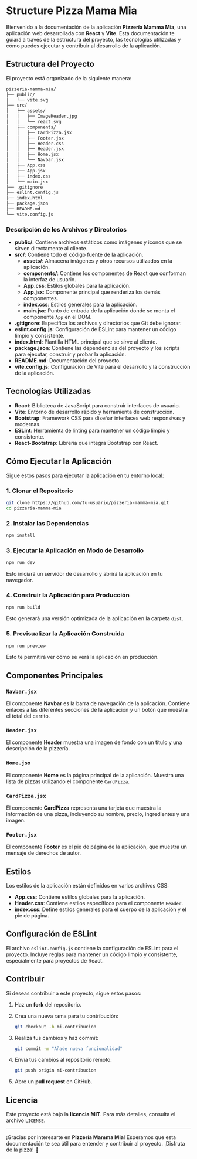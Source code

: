 # Structure Pizza Mama Mia

Bienvenido a la documentación de la aplicación **Pizzería Mamma Mia**, una aplicación web desarrollada con **React** y **Vite**. Esta documentación te guiará a través de la estructura del proyecto, las tecnologías utilizadas y cómo puedes ejecutar y contribuir al desarrollo de la aplicación.

## Estructura del Proyecto

El proyecto está organizado de la siguiente manera:

```bash
pizzeria-mamma-mia/
├── public/
│   └── vite.svg
├── src/
│   ├── assets/
│   │   ├── ImageHeader.jpg
│   │   └── react.svg
│   ├── components/
│   │   ├── CardPizza.jsx
│   │   ├── Footer.jsx
│   │   ├── Header.css
│   │   ├── Header.jsx
│   │   ├── Home.jsx
│   │   └── Navbar.jsx
│   ├── App.css
│   ├── App.jsx
│   ├── index.css
│   └── main.jsx
├── .gitignore
├── eslint.config.js
├── index.html
├── package.json
├── README.md
└── vite.config.js
```

### Descripción de los Archivos y Directorios

- **public/**: Contiene archivos estáticos como imágenes y iconos que se sirven directamente al cliente.
- **src/**: Contiene todo el código fuente de la aplicación.
  - **assets/**: Almacena imágenes y otros recursos utilizados en la aplicación.
  - **components/**: Contiene los componentes de React que conforman la interfaz de usuario.
  - **App.css**: Estilos globales para la aplicación.
  - **App.jsx**: Componente principal que renderiza los demás componentes.
  - **index.css**: Estilos generales para la aplicación.
  - **main.jsx**: Punto de entrada de la aplicación donde se monta el componente `App` en el DOM.
- **.gitignore**: Especifica los archivos y directorios que Git debe ignorar.
- **eslint.config.js**: Configuración de ESLint para mantener un código limpio y consistente.
- **index.html**: Plantilla HTML principal que se sirve al cliente.
- **package.json**: Contiene las dependencias del proyecto y los scripts para ejecutar, construir y probar la aplicación.
- **README.md**: Documentación del proyecto.
- **vite.config.js**: Configuración de Vite para el desarrollo y la construcción de la aplicación.

## Tecnologías Utilizadas

- **React**: Biblioteca de JavaScript para construir interfaces de usuario.
- **Vite**: Entorno de desarrollo rápido y herramienta de construcción.
- **Bootstrap**: Framework CSS para diseñar interfaces web responsivas y modernas.
- **ESLint**: Herramienta de linting para mantener un código limpio y consistente.
- **React-Bootstrap**: Librería que integra Bootstrap con React.

## Cómo Ejecutar la Aplicación

Sigue estos pasos para ejecutar la aplicación en tu entorno local:

### 1. Clonar el Repositorio

```bash
git clone https://github.com/tu-usuario/pizzeria-mamma-mia.git
cd pizzeria-mamma-mia
```

### 2. Instalar las Dependencias

```bash
npm install
```

### 3. Ejecutar la Aplicación en Modo de Desarrollo

```bash
npm run dev
```

Esto iniciará un servidor de desarrollo y abrirá la aplicación en tu navegador.

### 4. Construir la Aplicación para Producción

```bash
npm run build
```

Esto generará una versión optimizada de la aplicación en la carpeta `dist`.

### 5. Previsualizar la Aplicación Construida

```bash
npm run preview
```

Esto te permitirá ver cómo se verá la aplicación en producción.

## Componentes Principales

### `Navbar.jsx`

El componente **Navbar** es la barra de navegación de la aplicación. Contiene enlaces a las diferentes secciones de la aplicación y un botón que muestra el total del carrito.

### `Header.jsx`

El componente **Header** muestra una imagen de fondo con un título y una descripción de la pizzería.

### `Home.jsx`

El componente **Home** es la página principal de la aplicación. Muestra una lista de pizzas utilizando el componente `CardPizza`.

### `CardPizza.jsx`

El componente **CardPizza** representa una tarjeta que muestra la información de una pizza, incluyendo su nombre, precio, ingredientes y una imagen.

### `Footer.jsx`

El componente **Footer** es el pie de página de la aplicación, que muestra un mensaje de derechos de autor.

## Estilos

Los estilos de la aplicación están definidos en varios archivos CSS:

- **App.css**: Contiene estilos globales para la aplicación.
- **Header.css**: Contiene estilos específicos para el componente `Header`.
- **index.css**: Define estilos generales para el cuerpo de la aplicación y el pie de página.

## Configuración de ESLint

El archivo `eslint.config.js` contiene la configuración de ESLint para el proyecto. Incluye reglas para mantener un código limpio y consistente, especialmente para proyectos de React.

## Contribuir

Si deseas contribuir a este proyecto, sigue estos pasos:

1. Haz un **fork** del repositorio.
2. Crea una nueva rama para tu contribución:

   ```bash
   git checkout -b mi-contribucion
   ```

3. Realiza tus cambios y haz commit:

   ```bash
   git commit -m "Añade nueva funcionalidad"
   ```

4. Envía tus cambios al repositorio remoto:

   ```bash
   git push origin mi-contribucion
   ```

5. Abre un **pull request** en GitHub.

## Licencia

Este proyecto está bajo la **licencia MIT**. Para más detalles, consulta el archivo `LICENSE`.

---

¡Gracias por interesarte en **Pizzería Mamma Mia**! Esperamos que esta documentación te sea útil para entender y contribuir al proyecto. ¡Disfruta de la pizza! 🍕
